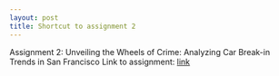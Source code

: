 ```yaml
---
layout: post
title: Shortcut to assignment 2
---
```


Assignment 2: Unveiling the Wheels of Crime: Analyzing Car Break-in Trends in San Francisco
Link to assignment: [link](2024-05-06-nyc-party-guide.md)